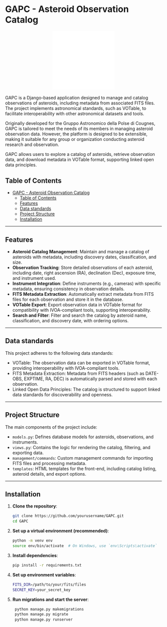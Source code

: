 # GAPC - Asteroid Observation Catalog

<p align="center" width="100%">
    <img src="assets/gapc.png" width="200" />
</p>

GAPC is a Django-based application designed to manage and catalog observations of asteroids, including metadata from associated FITS files. The project implements astronomical standards, such as VOTable, to facilitate interoperability with other astronomical datasets and tools.

Originally developed for the Gruppo Astronomico della Polse di Cougnes, GAPC is tailored to meet the needs of its members in managing asteroid observation data. However, the platform is designed to be extensible, making it suitable for any group or organization conducting asteroid research and observation.

GAPC allows users to explore a catalog of asteroids, retrieve observation data, and download metadata in VOTable format, supporting linked open data principles.

## Table of Contents
- [GAPC - Asteroid Observation Catalog](#gapc---asteroid-observation-catalog)
  - [Table of Contents](#table-of-contents)
  - [Features](#features)
  - [Data standards](#data-standards)
  - [Project Structure](#project-structure)
  - [Installation](#installation)

---

## Features

- **Asteroid Catalog Management**: Maintain and manage a catalog of asteroids with metadata, including discovery dates, classification, and size.
- **Observation Tracking**: Store detailed observations of each asteroid, including date, right ascension (RA), declination (Dec), exposure time, and instrument used.
- **Instrument Integration**: Define instruments (e.g., cameras) with specific metadata, ensuring consistency in observation details.
- **FITS Metadata Extraction**: Automatically extract metadata from FITS files for each observation and store it in the database.
- **VOTable Export**: Export observation data in VOTable format for compatibility with IVOA-compliant tools, supporting interoperability.
- **Search and Filter**: Filter and search the catalog by asteroid name, classification, and discovery date, with ordering options.

---
## Data standards
This project adheres to the following data standards:
- VOTable: The observation data can be exported in VOTable format, providing interoperability with IVOA-compliant tools.
- FITS Metadata Extraction: Metadata from FITS headers (such as DATE-OBS, EXPTIME, RA, DEC) is automatically parsed and stored with each observation.
- Linked Open Data Principles: The catalog is structured to support linked data standards for discoverability and openness.
---

## Project Structure

The main components of the project include:

- `models.py`: Defines database models for asteroids, observations, and instruments.
- `views.py`: Contains the logic for rendering the catalog, filtering, and exporting data.
- `management/commands`: Custom management commands for importing FITS files and processing metadata.
- `templates`: HTML templates for the front-end, including catalog listing, asteroid details, and export options.


---

## Installation

1. **Clone the repository**:
   ```bash
   git clone https://github.com/yourusername/GAPC.git
   cd GAPC
   ```

2. **Set up a virtual environment (recommended)**:
    ```bash
    python -m venv env
    source env/bin/activate  # On Windows, use `env\Scripts\activate`
    ```

3. **Install dependencies**:
   ```bash
   pip install -r requirements.txt
   ```

4. **Set up environment variables**:
   ```bash
   FITS_DIR=/path/to/your/fits/files
   SECRET_KEY=your_secret_key
   ```

5. **Run migrations and start the server**:
   ```bash
    python manage.py makemigrations
    python manage.py migrate
    python manage.py runserver
   ```


